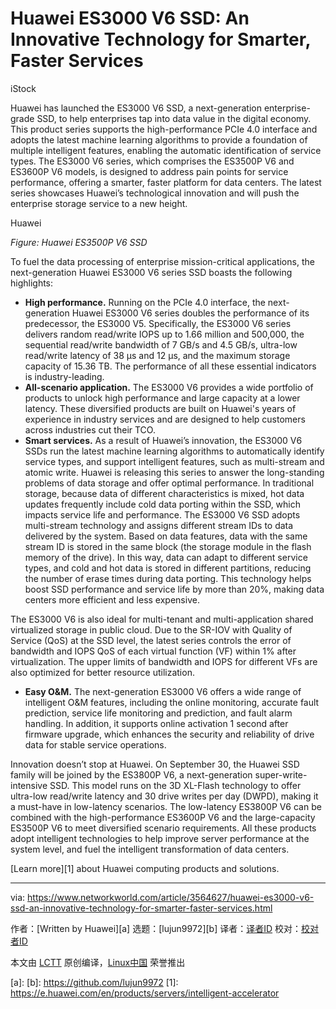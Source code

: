 [#]: collector: (lujun9972)
[#]: translator: ( )
[#]: reviewer: ( )
[#]: publisher: ( )
[#]: url: ( )
[#]: subject: (Huawei ES3000 V6 SSD: An Innovative Technology for Smarter, Faster Services)
[#]: via: (https://www.networkworld.com/article/3564627/huawei-es3000-v6-ssd-an-innovative-technology-for-smarter-faster-services.html)
[#]: author: (Written by Huawei )

Huawei ES3000 V6 SSD: An Innovative Technology for Smarter, Faster Services
======

iStock

Huawei has launched the ES3000 V6 SSD, a next-generation enterprise-grade SSD, to help enterprises tap into data value in the digital economy. This product series supports the high-performance PCIe 4.0 interface and adopts the latest machine learning algorithms to provide a foundation of multiple intelligent features, enabling the automatic identification of service types. The ES3000 V6 series, which comprises the ES3500P V6 and ES3600P V6 models, is designed to address pain points for service performance, offering a smarter, faster platform for data centers. The latest series showcases Huawei’s technological innovation and will push the enterprise storage service to a new height.

Huawei

_Figure: Huawei_ _ES3500P V6 SSD_

To fuel the data processing of enterprise mission-critical applications, the next-generation Huawei ES3000 V6 series SSD boasts the following highlights:

  * **High performance.** Running on the PCIe 4.0 interface, the next-generation Huawei ES3000 V6 series doubles the performance of its predecessor, the ES3000 V5. Specifically, the ES3000 V6 series delivers random read/write IOPS up to 1.66 million and 500,000, the sequential read/write bandwidth of 7 GB/s and 4.5 GB/s, ultra-low read/write latency of 38 μs and 12 μs, and the maximum storage capacity of 15.36 TB. The performance of all these essential indicators is industry-leading.
  * **All-scenario application.** The ES3000 V6 provides a wide portfolio of products to unlock high performance and large capacity at a lower latency. These diversified products are built on Huawei's years of experience in industry services and are designed to help customers across industries cut their TCO.
  * **Smart services.** As a result of Huawei’s innovation, the ES3000 V6 SSDs run the latest machine learning algorithms to automatically identify service types, and support intelligent features, such as multi-stream and atomic write. Huawei is releasing this series to answer the long-standing problems of data storage and offer optimal performance. In traditional storage, because data of different characteristics is mixed, hot data updates frequently include cold data porting within the SSD, which impacts service life and performance. The ES3000 V6 SSD adopts multi-stream technology and assigns different stream IDs to data delivered by the system. Based on data features, data with the same stream ID is stored in the same block (the storage module in the flash memory of the drive). In this way, data can adapt to different service types, and cold and hot data is stored in different partitions, reducing the number of erase times during data porting. This technology helps boost SSD performance and service life by more than 20%, making data centers more efficient and less expensive.



The ES3000 V6 is also ideal for multi-tenant and multi-application shared virtualized storage in public cloud. Due to the SR-IOV with Quality of Service (QoS) at the SSD level, the latest series controls the error of bandwidth and IOPS QoS of each virtual function (VF) within 1% after virtualization. The upper limits of bandwidth and IOPS for different VFs are also optimized for better resource utilization.

  * **Easy O&amp;M.** The next-generation ES3000 V6 offers a wide range of intelligent O&amp;M features, including the online monitoring, accurate fault prediction, service life monitoring and prediction, and fault alarm handling. In addition, it supports online activation 1 second after firmware upgrade, which enhances the security and reliability of drive data for stable service operations.



Innovation doesn’t stop at Huawei. On September 30, the Huawei SSD family will be joined by the ES3800P V6, a next-generation super-write-intensive SSD. This model runs on the 3D XL-Flash technology to offer ultra-low read/write latency and 30 drive writes per day (DWPD), making it a must-have in low-latency scenarios. The low-latency ES3800P V6 can be combined with the high-performance ES3600P V6 and the large-capacity ES3500P V6 to meet diversified scenario requirements. All these products adopt intelligent technologies to help improve server performance at the system level, and fuel the intelligent transformation of data centers.

[Learn more][1] about Huawei computing products and solutions.

--------------------------------------------------------------------------------

via: https://www.networkworld.com/article/3564627/huawei-es3000-v6-ssd-an-innovative-technology-for-smarter-faster-services.html

作者：[Written by Huawei][a]
选题：[lujun9972][b]
译者：[译者ID](https://github.com/译者ID)
校对：[校对者ID](https://github.com/校对者ID)

本文由 [LCTT](https://github.com/LCTT/TranslateProject) 原创编译，[Linux中国](https://linux.cn/) 荣誉推出

[a]: 
[b]: https://github.com/lujun9972
[1]: https://e.huawei.com/en/products/servers/intelligent-accelerator
